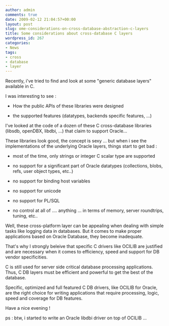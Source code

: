 ```yaml
---
author: admin
comments: true
date: 2009-02-12 21:04:57+00:00
layout: post
slug: ome-considerations-on-cross-database-abstraction-c-layers
title: Some considerations about cross-database C layers
wordpress_id: 267
categories:
- News
tags:
- cross
- database
- layer
---
```


Recently, i've tried to find and look at some "generic database layers" available in C.

I was interesting to see :



	
  * How the public APIs of these libraries were designed

	
  * the supported features (datatypes, backends specific features, ...)


I've looked at the code of a dozen of these C cross-database libraries (libsdb, openDBX, libdbi, ...) that claim to support Oracle...

These libraries look good, the concept is sexy ... but when i see the implementations of the underlying Oracle layers, things start to get bad :

	
  * most of the time, only strings or integer C scalar type are supported

	
  * no support for a significant part of Oracle datatypes (collections, blobs, refs, user object types, etc..)

	
  * no support for binding host variables

	
  * no support for unicode

	
  * no support for PL/SQL

	
  * no control at all of .... anything ... in terms of memory, server roundtrips, tuning, etc..


Well, these cross-platform layer can be appealing when dealing with simple tasks like logging data in databases. But it comes to make proper applications based on Oracle Database, they become inadequate.

That's why I strongly beleive that specific C drivers like OCILIB are justified and are necessary when it comes to efficiency, speed and support for DB vendor specificities.

C is still used for server side critical database processing applications. Thus, C DB layers must be efficient and powerful to get the best of the database.

Specific, optimized and full featured C DB drivers, like OCILIB for Oracle, are the right choice for writing applications that require processing, logic, speed and coverage for DB features.

Have a nice evening !

ps : btw, i started to write an Oracle libdbi driver on top of OCILIB ...
